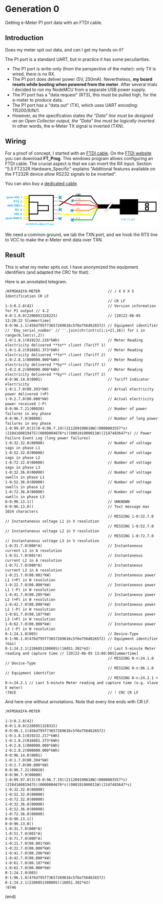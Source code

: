 # Generation 0

Getting e-Meter P1 port data with an FTDI cable.


## Introduction

Does my meter spit out data, and can I get my hands on it?

The P1 port is a standard UART, but in practice it has some peculiarities.

 - The P1 port is write-only (from the perspective of the meter): only TX is wired, there is no RX.
 - The P1 port does deliver power (5V, 250mA).
   Nevertheless, **my board resets while booting when powered from the meter**.
   After several trials I decided to run my NodeMCU from a separate USB power supply.
 - The P1 port has a "data request" (RTS), this must be pulled high, for the e-meter to produce data.
 - The P1 port has a "data out" (TX), which uses UART encoding: 115200/8/N/1.
 - However, as the specification states 
   _the "Data" line must be designed as an Open Collector output, the "Data" line must be logically inverted_. 
   In other words, the e-Meter TX signal is inverted (TXN).


## Wiring

For a proof of concept, I started with an [FTDI cable](https://nl.farnell.com/ftdi/ttl-232r-3v3/cable-usb-to-ttl-level-serial/dp/1329311). 
On the [FTDI website](https://www.ftdichip.com/Support/Utilities.htm)
you can download **FT_Prog**. This windows program allows configuring an FTDI cable.
The crucial aspect is that we can invert the RX input. 
Section "5.5 FT232R Hardware_Specific" explains "Additional features available on the FT232R device allow RS232 signals to be inverted". 

You can also buy a [dedicated cable](https://www.aliexpress.com/i/32945225256.html).

![USB cable](usb.png)

We need a common ground, we tab the TXN port, and we hook the RTS line to VCC to make 
the e-Meter emit data over TXN.


## Result

This is what my meter spits out. I have anonymized the equipment identifiers (and adapted the CRC for that).

Here is an annotated telegram.

```text
/KFM5KAIFA-METER                               // / X X X 5 Identification CR LF
                                               // CR LF
1-3:0.2.8(42)                                  // Version information for P1 output // 4.2
0-0:1.0.0(220605132822S)                       // [20]22-06-05 13:28:22 S[ummertime]
0-0:96.1.1(456d795f73657269616c5f6e756d626572) // Equipment identifier // 'Emy_serial_number' // ''.join(chr(int(s[i:i+2],16)) for i in range(0,len(s),2))
1-0:1.8.1(019232.216*kWh)                      // Meter Reading electricity delivered **to** client (Tariff 1)
1-0:1.8.2(016881.373*kWh)                      // Meter Reading electricity delivered **to** client (Tariff 2)
1-0:2.8.1(000000.000*kWh)                      // Meter Reading electricity delivered **by** client (Tariff 1) 
1-0:2.8.2(000000.000*kWh)                      // Meter Reading electricity delivered **by** client (Tariff 2)
0-0:96.14.0(0001)                              // Tariff indicator electricity
1-0:1.7.0(00.393*kW)                           // Actual electricity power delivered (+P)
1-0:2.7.0(00.000*kW)                           // Actual electricity power received (-P)
0-0:96.7.21(00020)                             // Number of power failures in any phase
0-0:96.7.9(00008)                              // Number of long power failures in any phase
1-0:99.97.0(3)(0-0:96.7.19)(211209190618W)(0000003557*s)(210416081947S)(0000004676*s)(000101000011W)(2147483647*s) // Power Failure Event Log (long power failures)
1-0:32.32.0(00000)                             // Number of voltage sags in phase L1
1-0:52.32.0(00000)                             // Number of voltage sags in phase L2 
1-0:72.32.0(00000)                             // Number of voltage sags in phase L3 
1-0:32.36.0(00000)                             // Number of voltage swells in phase L1
1-0:52.36.0(00000)                             // Number of voltage swells in phase L2
1-0:72.36.0(00000)                             // Number of voltage swells in phase L3
0-0:96.13.1()                                  // UNKNOWN
0-0:96.13.0()                                  // Text message max 1024 characters
                                               // MISSING 1-0:32.7.0 // Instantaneous voltage L1 in V resolution
                                               // MISSING 1-0:52.7.0 // Instantaneous voltage L2 in V resolution
                                               // MISSING 1-0:72.7.0 // Instantaneous voltage L3 in V resolution
1-0:31.7.0(000*A)                              // Instantaneous current L1 in A resolution
1-0:51.7.0(001*A)                              // Instantaneous current L2 in A resolution
1-0:71.7.0(000*A)                              // Instantaneous current L3 in A resolution
1-0:21.7.0(00.001*kW)                          // Instantaneous power L1 (+P) in W resolution
1-0:22.7.0(00.000*kW)                          // Instantaneous power L1 (-P) in W resolution
1-0:41.7.0(00.205*kW)                          // Instantaneous power L2 (+P) in W resolution
1-0:42.7.0(00.000*kW)                          // Instantaneous power L2 (-P) in W resolution
1-0:61.7.0(00.187*kW)                          // Instantaneous power L3 (+P) in W resolution
1-0:62.7.0(00.000*kW)                          // Instantaneous power L3 (-P) in W resolution
0-1:24.1.0(003)                                // Device-Type
0-1:96.1.0(476d795f73657269616c5f6e756d626572) // Equipment identifier (Gas) 
0-1:24.2.1(220605130000S)(16051.302*m3)        // Last 5-minute Meter reading and capture time // [20]22-06-05 13:00:00S[ummertime]
                                               // MISSING 0-n:24.1.0 // Device-Type 
                                               // MISSING 0-n:96.1.0 // Equipment identifier  
                                               // MISSING 0-n:24.2.1 + 0-n:24.2.1 // Last 5-minute Meter reading and capture time (e.g. slave E meter)
!70CE                                          // ! CRC CR LF
```

And here one without annotations.
Note that every line ends with CR LF.

```text
/KFM5KAIFA-METER

1-3:0.2.8(42)
0-0:1.0.0(220605132831S)
0-0:96.1.1(456d795f73657269616c5f6e756d626572)
1-0:1.8.1(019232.217*kWh)
1-0:1.8.2(016881.373*kWh)
1-0:2.8.1(000000.000*kWh)
1-0:2.8.2(000000.000*kWh)
0-0:96.14.0(0001)
1-0:1.7.0(00.394*kW)
1-0:2.7.0(00.000*kW)
0-0:96.7.21(00020)
0-0:96.7.9(00008)
1-0:99.97.0(3)(0-0:96.7.19)(211209190618W)(0000003557*s)(210416081947S)(0000004676*s)(000101000011W)(2147483647*s)
1-0:32.32.0(00000)
1-0:52.32.0(00000)
1-0:72.32.0(00000)
1-0:32.36.0(00000)
1-0:52.36.0(00000)
1-0:72.36.0(00000)
0-0:96.13.1()
0-0:96.13.0()
1-0:31.7.0(000*A)
1-0:51.7.0(001*A)
1-0:71.7.0(000*A)
1-0:21.7.0(00.001*kW)
1-0:22.7.0(00.000*kW)
1-0:41.7.0(00.206*kW)
1-0:42.7.0(00.000*kW)
1-0:61.7.0(00.187*kW)
1-0:62.7.0(00.000*kW)
0-1:24.1.0(003)
0-1:96.1.0(476d795f73657269616c5f6e756d626572)
0-1:24.2.1(220605130000S)(16051.302*m3)
!8746
```


(end)
